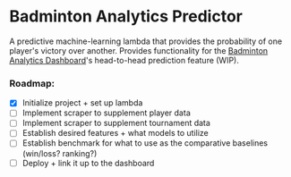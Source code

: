 # Badminton Analytics Predictor

A predictive machine-learning lambda that provides the probability of one player's victory over another. Provides functionality for the [Badminton Analytics Dashboard](https://github.com/oscarlaaaa/badminton-analytics/)'s head-to-head prediction feature (WIP).

### Roadmap:
- [x] Initialize project + set up lambda
- [ ] Implement scraper to supplement player data
- [ ] Implement scraper to supplement tournament data
- [ ] Establish desired features + what models to utilize
- [ ] Establish benchmark for what to use as the comparative baselines (win/loss? ranking?)
- [ ] Deploy + link it up to the dashboard